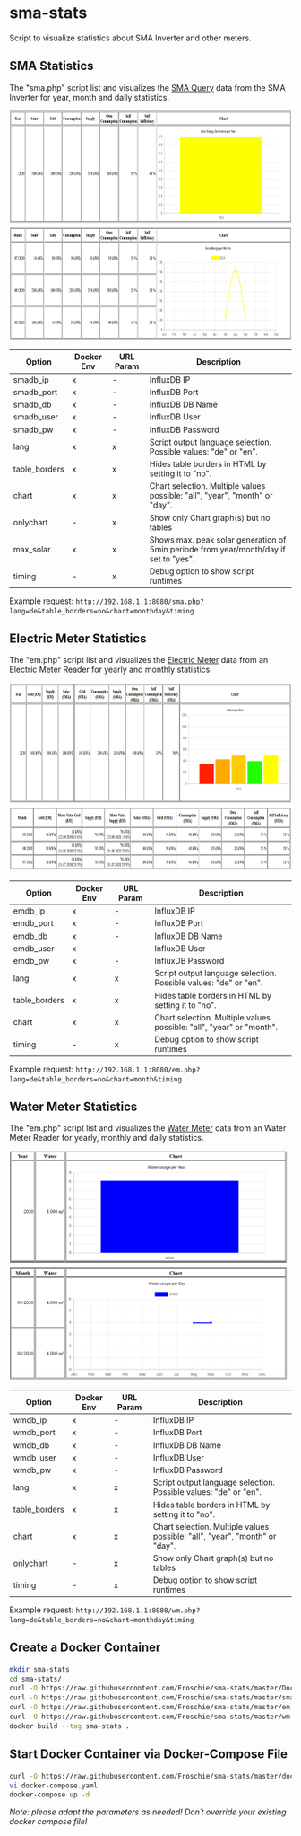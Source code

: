 # sma-stats
Script to visualize statistics about SMA Inverter and other meters.


## SMA Statistics

The "sma.php" script list and visualizes the [SMA Query](https://github.com/Froschie/sma-query) data from the SMA Inverter for year, month and daily statistics.

<img src="https://raw.githubusercontent.com/Froschie/sma-stats/master/sma-stats.png" width="840" height="410" alt="SMA Statistics Screenshot">

| Option | Docker Env | URL Param | Description |
| --- | --- | --- | --- |
| smadb_ip | x | - | InfluxDB IP |
| smadb_port | x | - | InfluxDB Port |
| smadb_db | x | - | InfluxDB DB Name |
| smadb_user | x | - | InfluxDB User |
| smadb_pw | x | - | InfluxDB Password |
| lang | x | x | Script output language selection. Possible values: "de" or "en". |
| table_borders | x | x | Hides table borders in HTML by setting it to "no". |
| chart | x | x | Chart selection. Multiple values possible: "all", "year", "month" or "day". |
| onlychart | - | x | Show only Chart graph(s) but no tables |
| max_solar | x | x | Shows max. peak solar generation of 5min periode from year/month/day if set to "yes". |
| timing | - | x | Debug option to show script runtimes |

Example request: `http://192.168.1.1:8080/sma.php?lang=de&table_borders=no&chart=monthday&timing`


## Electric Meter Statistics

The "em.php" script list and visualizes the [Electric Meter](https://github.com/Froschie/electrical-meter) data from an Electric Meter Reader for yearly and monthly statistics.

<img src="https://raw.githubusercontent.com/Froschie/sma-stats/master/em-stats.png" width="840" height="337" alt="EM Statistics Screenshot">

| Option | Docker Env | URL Param | Description |
| --- | --- | --- | --- |
| emdb_ip | x | - | InfluxDB IP |
| emdb_port | x | - | InfluxDB Port |
| emdb_db | x | - | InfluxDB DB Name |
| emdb_user | x | - | InfluxDB User |
| emdb_pw | x | - | InfluxDB Password |
| lang | x | x | Script output language selection. Possible values: "de" or "en". |
| table_borders | x | x | Hides table borders in HTML by setting it to "no". |
| chart | x | x | Chart selection. Multiple values possible: "all", "year" or "month". |
| timing | - | x | Debug option to show script runtimes |

Example request: `http://192.168.1.1:8080/em.php?lang=de&table_borders=no&chart=month&timing`


## Water Meter Statistics

The "em.php" script list and visualizes the [Water Meter](https://github.com/Froschie/water-meter) data from an Water Meter Reader for yearly, monthly and daily statistics.

<img src="https://raw.githubusercontent.com/Froschie/sma-stats/master/wm-stats.png" width="498" height="410" alt="WM Statistics Screenshot">

| Option | Docker Env | URL Param | Description |
| --- | --- | --- | --- |
| wmdb_ip | x | - | InfluxDB IP |
| wmdb_port | x | - | InfluxDB Port |
| wmdb_db | x | - | InfluxDB DB Name |
| wmdb_user | x | - | InfluxDB User |
| wmdb_pw | x | - | InfluxDB Password |
| lang | x | x | Script output language selection. Possible values: "de" or "en". |
| table_borders | x | x | Hides table borders in HTML by setting it to "no". |
| chart | x | x | Chart selection. Multiple values possible: "all", "year", "month" or "day". |
| onlychart | - | x | Show only Chart graph(s) but no tables |
| timing | - | x | Debug option to show script runtimes |

Example request: `http://192.168.1.1:8080/wm.php?lang=de&table_borders=no&chart=monthday&timing`


## Create a Docker Container

```bash
mkdir sma-stats
cd sma-stats/
curl -O https://raw.githubusercontent.com/Froschie/sma-stats/master/Dockerfile
curl -O https://raw.githubusercontent.com/Froschie/sma-stats/master/sma.php
curl -O https://raw.githubusercontent.com/Froschie/sma-stats/master/em.php
curl -O https://raw.githubusercontent.com/Froschie/sma-stats/master/wm.php
docker build --tag sma-stats .
```


## Start Docker Container via Docker-Compose File
```bash
curl -O https://raw.githubusercontent.com/Froschie/sma-stats/master/docker-compose.yaml
vi docker-compose.yaml
docker-compose up -d
```
*Note: please adapt the parameters as needed! Don´t override your existing docker compose file!*
